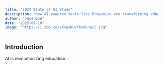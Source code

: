 ```yaml
---
title: "2024 State of AI Study"
description: "How AI-powered tools like Proganize are transforming education."
author: "Jane Doe"
date: "2025-01-18"
image: "https://i.ibb.co/vXnpyNH/thumbnail.jpg"
---
```


## Introduction

AI is revolutionizing education...
